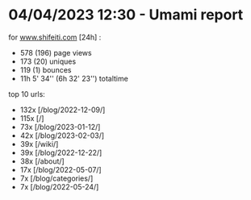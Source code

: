 # 04/04/2023 12:30 - Umami report
for www.shifeiti.com [24h] :

 - 578 (196) page views
 - 173 (20) uniques
 - 119 (1) bounces
 - 11h 5' 34'' (6h 32' 23'') totaltime


top 10 urls:
 - 132x [/blog/2022-12-09/]
 - 115x [/]
 - 73x [/blog/2023-01-12/]
 - 42x [/blog/2023-02-03/]
 - 39x [/wiki/]
 - 39x [/blog/2022-12-22/]
 - 38x [/about/]
 - 17x [/blog/2022-05-07/]
 - 7x [/blog/categories/]
 - 7x [/blog/2022-05-24/]


